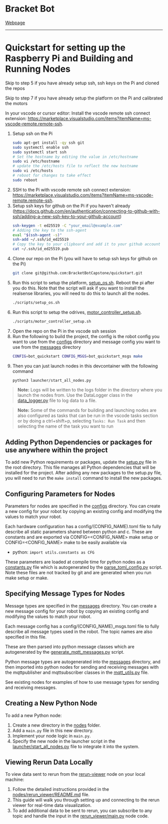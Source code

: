 # Bracket Bot

[Webpage](https://bracket.bot/)

----

# Quickstart for setting up the Raspberry Pi and Building and Running Nodes

Skip to step 5 if you have already setup ssh, ssh keys on the Pi and cloned the repos

Skip to step 7 if you have already setup the platform on the Pi and calibrated the motors

In your vscode or cursor editor: Install the vscode remote ssh connect extension: https://marketplace.visualstudio.com/items?itemName=ms-vscode-remote.remote-ssh.

1. Setup ssh on the Pi
    ```bash
    sudo apt-get install -qy ssh git
    sudo systemctl enable ssh
    sudo systemctl start ssh
    # Set the hostname by editing the value in /etc/hostname
    sudo vi /etc/hostname
    # update the /etc/hosts file to reflect the new hostname
    sudo vi /etc/hosts
    # reboot for changes to take effect
    sudo reboot
    ```
2. SSH to the Pi with vscode remote ssh connect extension: https://marketplace.visualstudio.com/items?itemName=ms-vscode-remote.remote-ssh.
3. Setup ssh keys for github on the Pi if you haven't already (https://docs.github.com/en/authentication/connecting-to-github-with-ssh/adding-a-new-ssh-key-to-your-github-account)
    ```bash
    ssh-keygen -t ed25519 -C "your_email@example.com"
    # Adding the key to the ssh-agent
    eval "$(ssh-agent -s)"
    ssh-add ~/.ssh/id_ed25519
    # Copy the key to your clipboard and add it to your github account under settings -> SSH and GPG keys
    cat ~/.ssh/id_ed25519.pub
    ```
4. Clone our repo on the Pi (you will have to setup ssh keys for github on the Pi)
    ```bash
    git clone git@github.com:BracketBotCapstone/quickstart.git
    ```
5. Run this script to setup the platform, [setup_os.sh](scripts/setup_os.sh). Reboot the pi after you do this. Note that the script will ask if you want to install the realsense libraries, you will need to do this to launch all the nodes.
    ```bash
    ./scripts/setup_os.sh
    ```
6. Run this script to setup the odrives, [motor_controller_setup.sh](scripts/motor_controller_setup.sh).
    ```bash
    ./scripts/motor_controller_setup.sh
    ```
7. Open the repo on the Pi in the vscode ssh session
8. Run the following to build the project, the config is the robot config you want to use from the [configs](configs) directory and message config you want to use from the [messages](messages) directory
    ```bash
    CONFIG=bot_quickstart CONFIG_MSGS=bot_quickstart_msgs make
    ```
8. Then you can just launch nodes in this devcontainer with the following command
    ```bash
    python3 launcher/start_all_nodes.py
    ```

> **Note:** Logs will be written to the logs folder in the directory where you launch the nodes from. Use the DataLogger class in the [data_logger.py](utils/data_logger.py) file to log data to a file.

> **Note:** Some of the commands for building and launching nodes are also configured as tasks that can be run in the vscode tasks section or by doing a ctrl+shift+p, selecting `Tasks: Run Task` and then selecting the name of the task you want to run

## Adding Python Dependencies or packages for use anywhere within the project
To add new Python requirements or packages, update the [setup.py](setup.py) file in the root directory. This file manages all Python dependencies that will be installed for the project.
After adding any new packages to the setup.py file, you will need to run the ``make install`` command to install the new packages.

## Configuring Parameters for Nodes
Parameters for nodes are specified in the [configs](configs) directory. You can create a new config for your robot by copying an existing config and modifying the values to match your robot.

Each hardware configuration has a config/(CONFIG_NAME).toml file to fully describe all static parameters shared between python and c. These are constants and are exported via CONFIG=<CONFIG_NAME> make setup or CONFIG=<CONFIG_NAME> make to be easily available via

* python: ```import utils.constants as CFG```

These parameters are loaded at compile time for python nodes as a [constants.py](utils/constants.py) file which is autogenerated by the [parse_toml_config.py](config/parse_toml_config.py) script. Note these files are not tracked by git and are generated when you run make setup or make.

## Specifying Message Types for Nodes
Message types are specified in the [messages](messages) directory. You can create a new message config for your robot by copying an existing config and modifying the values to match your robot.

Each message config has a config/(CONFIG_NAME)_msgs.toml file to fully describe all message types used in the robot.
The topic names are also specified in this file.

These are then parsed into python message classes which are autogenerated by the [generate_mqtt_messages.py](config/generate_mqtt_messages.py) script.

Python message types are autogenerated into the [messages](utils/messages) directory, and then imported into python nodes for sending and receiving messages with the mqttpublisher and mqttsubscriber classes in the [mqtt_utils.py](utils/mqtt_utils.py) file.

See existing nodes for examples of how to use message types for sending and receiving messages.

## Creating a New Python Node
To add a new Python node:
1. Create a new directory in the [nodes](nodes) folder.
2. Add a `main.py` file in this new directory.
3. Implement your node logic in `main.py`.
4. Specify the new node in the launcher script in the [launcher/start_all_nodes.py](launcher/start_all_nodes.py) file to integrate it into the system.

## Viewing Rerun Data Locally
To view data sent to rerun from the [rerun-viewer](nodes/rerun_viewer/main.py) node on your local machine:
1. Follow the detailed instructions provided in the [nodes/rerun_viewer/README.md](nodes/rerun_viewer/README.md) file.
2. This guide will walk you through setting up and connecting to the rerun viewer for real-time data visualization.
3. To add additional data to be sent to rerun, you can subscribe to any topic and handle the input in the [rerun_viewer/main.py](nodes/rerun_viewer/main.py) node code.
